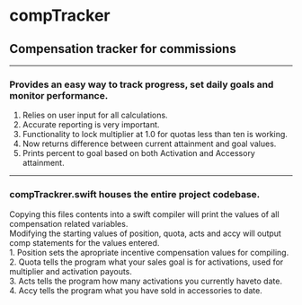 # compTracker
## Compensation tracker for commissions
---
### Provides an easy way to track progress, set daily goals and monitor performance.
  1. Relies on user input for all calculations.
  2. Accurate reporting is very important.
  3. Functionality to lock multiplier at 1.0 for quotas less than ten is working.
  4. Now returns difference between current attainment and goal values.
  5. Prints percent to goal based on both Activation and Accessory attainment.

---
### compTrackrer.swift houses the entire project codebase.  
  Copying this files contents into a swift compiler will print the values of all compensation related variables.  
  Modifying the starting values of position, quota, acts and accy will output comp statements for the values entered.  
    1. Position sets the apropriate incentive compensation values for compiling.  
    2. Quota tells the program what your sales goal is for activations, used for multiplier and activation payouts.  
    3. Acts tells the program how many activations you currently haveto date.  
    4. Accy tells the program what you have sold in accessories to date.
